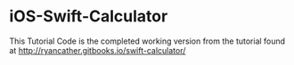 # iOS-Swift-Calculator

This Tutorial Code is the completed working version from the tutorial found at http://ryancather.gitbooks.io/swift-calculator/
